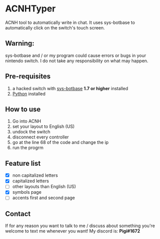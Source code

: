 # ACNHTyper
ACNH tool to automatically write in chat.
It uses sys-botbase to automatically click on the switch's touch screen.

## Warning:
sys-botbase and / or my program could cause errors or bugs in your nintendo switch. I do not take any responsibility on what may happen.

## Pre-requisites

1) a hacked switch with [sys-botbase](https://github.com/olliz0r/sys-botbase/releases/latest) **1.7 or higher** installed
2) [Python](https://www.python.org/downloads/) installed

## How to use

1) Go into ACNH
2) set your layout to English (US)
3) undock the switch
4) disconnect every controller
5) go at the line 68 of the code and change the ip
6) run the progrm

## Feature list

- [x] non capitalized letters
- [x] capitalized letters
- [ ] other layouts than English (US)
- [x] symbols page
- [ ] accents first and second page

## Contact

If for any reason you want to talk to me / discuss about something you're welcome to text me whenever you want!
My discord is: **Pigi#1672**
